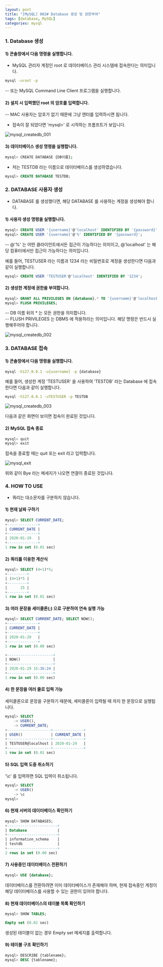```yaml
---
layout: post
title: "[MySQL] 002# Database 생성 및 권한부여"
tags: [database, MySQL]
categories: mysql
---
```


### 1. Database 생성  

#### 1) 콘솔창에서 다음 명령을 실행합니다.  

- MySQL 관리자 계정인 root 로 데이터베이스 관리 시스템에 접속한다는 의미입니다.  

```bash
mysql -uroot -p
```

-- 또는 MySQL Command Line Client 프로그램을 실행합니다.  

#### 2) 설치 시 입력했던 root 의 암호를 입력합니다.  

-- MAC 사용자는 암호가 없기 때문에 그냥 엔터를 입력하시면 됩니다.  

- 접속이 잘 되었다면 'mysql>' 로 시작하는 프롬프트가 보입니다.  

![mysql_createdb_001](https://drive.google.com/uc?id=1kGM8--ePH6ohQgDPNcXB_CXqNY4m3cSL)  

#### 3) 데이터베이스 생성 명령을 실행합니다.  

```bash
mysql> CREATE DATABASE {DB이름};
```

- 저는 TESTDB 라는 이름으로 데이터베이스를 생성하였습니다.  

```sql
mysql> CREATE DATABASE TESTDB;
```


### 2. DATABASE 사용자 생성  

- DATABASE 를 생성했다면, 해당 DATABASE 를 사용하는 계정을 생성해야 합니다.  

#### 1) 사용자 생성 명령을 실행합니다.  

```sql
mysql> CREATE USER '{username}'@'localhost' IDENTIFIED BY '{password}';
mysql> CREATE USER '{username}'@'%' IDENTIFIED BY '{password}';
```

-- @'%' 는 어떤 클라이언트에서든 접근이 가능하다는 의미이고, @'localhost' 는 해당 컴퓨터에서만 접근이 가능하다는 의미입니다.  

예를 들어, TESTUSER 라는 이름과 1234 라는 비밀번호로 계정을 생성한다면 다음과 같이 실행합니다.  

```sql
mysql> CREATE USER 'TESTUSER'@'localhost' IDENTIFIED BY '1234';
```

#### 2) 생성한 계정에 권한을 부여합니다.  

```sql
mysql> GRANT ALL PRIVILEGES ON {database}.* TO '{username}'@'localhost';
mysql> FLUSH PRIVILEGES;
```

-- DB 이름 뒤의 * 는 모든 권한을 의미합니다.  
-- FLUSH PRIVILEGES 는 DBMS 에 적용하라는 의미입니다. 해당 명령은 반드시 실행해주어야 합니다.  

![mysql_createdb_002](https://drive.google.com/uc?id=1jC26Ju26k4dmTqcyCSCCSbI8_zY51UVX)  

### 3. DATABASE 접속  

#### 1) 콘솔창에서 다음 명령을 실행합니다.  

```bash
mysql -h127.0.0.1 -u{username} -p {database}
```

예를 들어, 생성한 계정 'TESTUSER' 을 사용하여 'TESTDB' 라는 Database 에 접속한다면 다음과 같이 실행합니다.  

```bash
mysql -h127.0.0.1 -uTESTUSER -p TESTDB
```

![mysql_createdb_003](https://drive.google.com/uc?id=1BLkst46-7Rk0jnGVilwH1IkFCLdPx2wE)  

다음과 같은 화면이 보이면 접속이 완료된 것입니다.  

#### 2) MySQL 접속 종료  

```sql
mysql> quit
mysql> exit
```

접속을 종료할 때는 quit 또는 exit 라고 입력합니다.  

![mysql_exit](https://cphinf.pstatic.net/mooc/20180131_246/15173642579241u1LW_PNG/2_8_1_Mysql.png?type=w760)  

위와 같이 Bye 라는 메세지가 나오면 연결이 종료된 것입니다.  



### 4. HOW TO USE  

- 쿼리는 대소문자를 구분하지 않습니다.  

#### 1) 현재 날짜 구하기  

```sql
mysql> SELECT CURRENT_DATE;
+--------------+
| CURRENT_DATE |
+--------------+
| 2020-01-29   |
+--------------+
1 row in set (0.01 sec)
```

#### 2) 쿼리를 이용한 계산식  

```sql
mysql> SELECT (4+1)*5;
+---------+
| (4+1)*5 |
+---------+
|      25 |
+---------+
1 row in set (0.01 sec)
```

#### 3) 여러 문장을 세미콜론(;) 으로 구분하여 연속 실행 가능  

```sql
mysql> SELECT CURRENT_DATE; SELECT NOW();
+--------------+
| CURRENT_DATE |
+--------------+
| 2020-01-29   |
+--------------+
1 row in set (0.00 sec)

+---------------------+
| NOW()               |
+---------------------+
| 2020-01-29 15:36:24 |
+---------------------+
1 row in set (0.00 sec)
```

#### 4) 한 문장을 여러 줄로 입력 가능  

세미콜론으로 문장을 구분하기 때문에, 세미콜론이 입력될 때 까지 한 문장으로 실행됩니다.  

```sql
mysql> SELECT
    -> USER(),
    -> CURRENT_DATE;
+--------------------+--------------+
| USER()             | CURRENT_DATE |
+--------------------+--------------+
| TESTUSER@localhost | 2020-01-29   |
+--------------------+--------------+
1 row in set (0.01 sec)
```

#### 5) SQL 입력 도중 취소하기  

'\c' 를 입력하면 SQL 입력이 취소됩니다.  

```sql
mysql> SELECT
    -> USER()
    -> \c
mysql>
```

#### 6) 현재 서버의 데이터베이스 확인하기  

```sql
mysql> SHOW DATABASES;
+-----------------------+
| Database              |
+-----------------------+
| information_schema    |
| testdb                |
+-----------------------+
2 rows in set (0.00 sec)
```

#### 7) 사용중인 데이터베이스 전환하기  

```sql
mysql> USE {database};
```

데이터베이스를 전환하려면 이미 데이터베이스가 존재해야 하며, 현재 접속중인 계정이 해당 데이터베이스를 사용할 수 있는 권한이 있어야 합니다.  

#### 8) 현재 데이터베이스의 테이블 목록 확인하기  

```sql
mysql> SHOW TABLES;

Empty set (0.02 sec)
```

생성된 테이블이 없는 경우 Empty set 메세지를 출력합니다.  

#### 9) 테이블 구조 확인하기  

```sql
mysql> DESCRIBE {tablename};
mysql> DESC {tablename};
```
